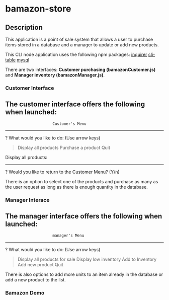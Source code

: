 # bamazon-store

## Description

This application is a point of sale system that allows a user to purchase items stored in a database and a manager to update or add new products.

This CLI node application uses the following npm packages: 
[inquirer](https://www.npmjs.com/package/inquirer) 
[cli-table](https://www.npmjs.com/package/cli-table)
[mysql](https://www.npmjs.com/package/mysql)

There are two interfaces: **Customer purchasing (bamazonCustomer.js)** and **Manager inventory (bamazonManager.js)**.

### Customer Interface

The customer interface offers the following when launched:
----------------------------------------------------------------

                         Customer's Menu

----------------------------------------------------------------

? What would you like to do: (Use arrow keys)
> Display all products
  Purchase a product
  Quit

Display all products:

----------------------------------------------------------------

? Would you like to return to the Customer Menu? (Y/n)

There is an option to select one of the products and purchase as many as the user request as long as there is enough quantity in the database.

### Manager Interace

The manager interface offers the following when launched:
----------------------------------------------------------------

                         manager's Menu

----------------------------------------------------------------

? What would you like to do: (Use arrow keys)
> Display all products for sale
  Display low inventory
  Add to Inventory
  Add new product
  Quit

There is also options to add more units to an item already in the database or add a new product to the list.

### Bamazon Demo
